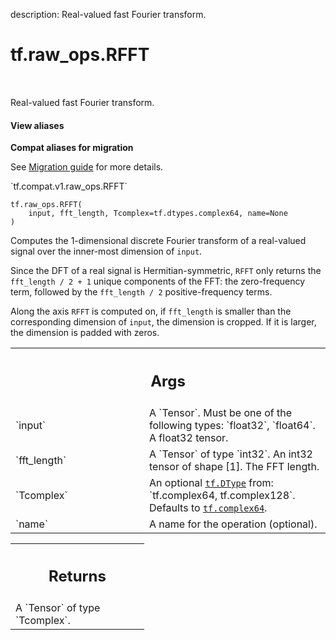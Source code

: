 description: Real-valued fast Fourier transform.

<div itemscope itemtype="http://developers.google.com/ReferenceObject">
<meta itemprop="name" content="tf.raw_ops.RFFT" />
<meta itemprop="path" content="Stable" />
</div>

# tf.raw_ops.RFFT

<!-- Insert buttons and diff -->

<table class="tfo-notebook-buttons tfo-api nocontent" align="left">

</table>



Real-valued fast Fourier transform.

<section class="expandable">
  <h4 class="showalways">View aliases</h4>
  <p>
<b>Compat aliases for migration</b>
<p>See
<a href="https://www.tensorflow.org/guide/migrate">Migration guide</a> for
more details.</p>
<p>`tf.compat.v1.raw_ops.RFFT`</p>
</p>
</section>

<pre class="devsite-click-to-copy prettyprint lang-py tfo-signature-link">
<code>tf.raw_ops.RFFT(
    input, fft_length, Tcomplex=tf.dtypes.complex64, name=None
)
</code></pre>



<!-- Placeholder for "Used in" -->

Computes the 1-dimensional discrete Fourier transform of a real-valued signal
over the inner-most dimension of `input`.

Since the DFT of a real signal is Hermitian-symmetric, `RFFT` only returns the
`fft_length / 2 + 1` unique components of the FFT: the zero-frequency term,
followed by the `fft_length / 2` positive-frequency terms.

Along the axis `RFFT` is computed on, if `fft_length` is smaller than the
corresponding dimension of `input`, the dimension is cropped. If it is larger,
the dimension is padded with zeros.

<!-- Tabular view -->
 <table class="responsive fixed orange">
<colgroup><col width="214px"><col></colgroup>
<tr><th colspan="2"><h2 class="add-link">Args</h2></th></tr>

<tr>
<td>
`input`
</td>
<td>
A `Tensor`. Must be one of the following types: `float32`, `float64`.
A float32 tensor.
</td>
</tr><tr>
<td>
`fft_length`
</td>
<td>
A `Tensor` of type `int32`.
An int32 tensor of shape [1]. The FFT length.
</td>
</tr><tr>
<td>
`Tcomplex`
</td>
<td>
An optional <a href="../../tf/dtypes/DType.md"><code>tf.DType</code></a> from: `tf.complex64, tf.complex128`. Defaults to <a href="../../tf.md#complex64"><code>tf.complex64</code></a>.
</td>
</tr><tr>
<td>
`name`
</td>
<td>
A name for the operation (optional).
</td>
</tr>
</table>



<!-- Tabular view -->
 <table class="responsive fixed orange">
<colgroup><col width="214px"><col></colgroup>
<tr><th colspan="2"><h2 class="add-link">Returns</h2></th></tr>
<tr class="alt">
<td colspan="2">
A `Tensor` of type `Tcomplex`.
</td>
</tr>

</table>

